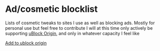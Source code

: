 # Ad/cosmetic blocklist
Lists of cosmetic tweaks to sites I use as well as blocking ads. Mostly for personal use but feel free to contribute
I will at this time only actively be supporting [uBlock Origin](https://ublockorigin.com/), and only in whatever capacity I feel like

[Add to ublock origin](https://subscribe.adblockplus.org/?location=https://raw.githubusercontent.com/bnm12/ad-block-lists/main/blocklist.txt&title=bnm12%20Blocklist)

